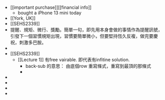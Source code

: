 - [[important purchase]][[financial info]]
	- bought a iPhone 13 mini today
- [[York, UK]]
- [[SEHS2339]]
- 提醒、規矩、微行、獎勵。簡單一句，即先用本身會做的事情作為提醒訊號，引發下一個習慣規矩出現，習慣要簡單微小，但要堅持恆久反複，做完要慶祝，刺激多巴胺。
-
- [[SEHS2339]]
	- [[Lecture 1]] 有free vairable. 即代表有infitine solution.
		- back-sub 的意思：   由底個row 重寫條式，重寫到最頂的那條式
		-
-
-
-
-